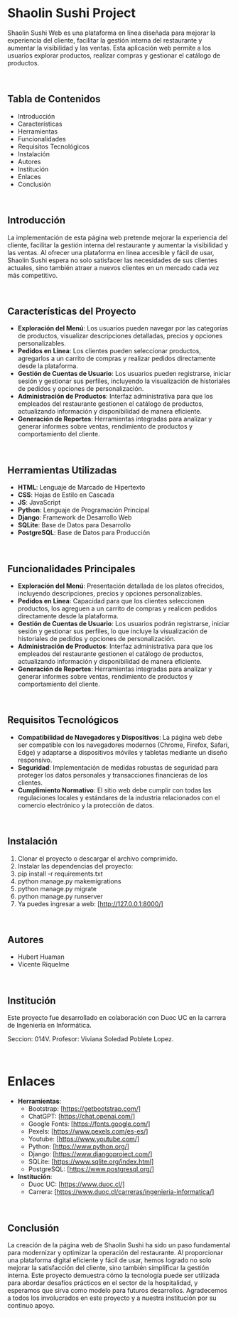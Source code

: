 #  Shaolin Sushi Project

Shaolin Sushi Web es una plataforma en línea diseñada para mejorar la experiencia del cliente, facilitar la gestión interna del restaurante y aumentar la visibilidad y las ventas. Esta aplicación web permite a los usuarios explorar productos, realizar compras y gestionar el catálogo de productos.

<br>

## Tabla de Contenidos
* Introducción
* Características
* Herramientas
* Funcionalidades
* Requisitos Tecnológicos
* Instalación
* Autores
* Institución
* Enlaces
* Conclusión

<br>

## Introducción
La implementación de esta página web pretende mejorar la experiencia del cliente, facilitar la gestión interna del restaurante y aumentar la visibilidad y las ventas. Al ofrecer una plataforma en línea accesible y fácil de usar, Shaolin Sushi espera no solo satisfacer las necesidades de sus clientes actuales, sino también atraer a nuevos clientes en un mercado cada vez más competitivo.

<br>

## Características del Proyecto
* **Exploración del Menú**: Los usuarios pueden navegar por las categorías de productos, visualizar descripciones detalladas, precios y opciones personalizables.
* **Pedidos en Línea**: Los clientes pueden seleccionar productos, agregarlos a un carrito de compras y realizar pedidos directamente desde la plataforma.
* **Gestión de Cuentas de Usuario**: Los usuarios pueden registrarse, iniciar sesión y gestionar sus perfiles, incluyendo la visualización de historiales de pedidos y opciones de personalización.
* **Administración de Productos**: Interfaz administrativa para que los empleados del restaurante gestionen el catálogo de productos, actualizando información y disponibilidad de manera eficiente.
* **Generación de Reportes**: Herramientas integradas para analizar y generar informes sobre ventas, rendimiento de productos y comportamiento del cliente.

<br>

## Herramientas Utilizadas
* **HTML**: Lenguaje de Marcado de Hipertexto
* **CSS**: Hojas de Estilo en Cascada
* **JS**: JavaScript
* **Python**: Lenguaje de Programación Principal
* **Django**: Framework de Desarrollo Web
* **SQLite**: Base de Datos para Desarrollo
* **PostgreSQL**: Base de Datos para Producción

<br>

## Funcionalidades Principales
* **Exploración del Menú**: Presentación detallada de los platos ofrecidos, incluyendo descripciones, precios y opciones personalizables.
* **Pedidos en Línea**: Capacidad para que los clientes seleccionen productos, los agreguen a un carrito de compras y realicen pedidos directamente desde la plataforma.
* **Gestión de Cuentas de Usuario**: Los usuarios podrán registrarse, iniciar sesión y gestionar sus perfiles, lo que incluye la visualización de historiales de pedidos y opciones de personalización.
* **Administración de Productos**: Interfaz administrativa para que los empleados del restaurante gestionen el catálogo de productos, actualizando información y disponibilidad de manera eficiente.
* **Generación de Reportes**: Herramientas integradas para analizar y generar informes sobre ventas, rendimiento de productos y comportamiento del cliente.

<br>

## Requisitos Tecnológicos
* **Compatibilidad de Navegadores y Dispositivos**: La página web debe ser compatible con los navegadores modernos (Chrome, Firefox, Safari, Edge) y adaptarse a dispositivos móviles y tabletas mediante un diseño responsivo.
* **Seguridad**: Implementación de medidas robustas de seguridad para proteger los datos personales y transacciones financieras de los clientes.
* **Cumplimiento Normativo**: El sitio web debe cumplir con todas las regulaciones locales y estándares de la industria relacionados con el comercio electrónico y la protección de datos.

<br>

## Instalación
1. Clonar el proyecto o descargar el archivo comprimido.
2. Instalar las dependencias del proyecto:
3. pip install -r requirements.txt
4. python manage.py makemigrations
5. python manage.py migrate
6. python manage.py runserver
7. Ya puedes ingresar a web: [http://127.0.0.1:8000/]

<br>

## Autores
* Hubert Huaman
* Vicente Riquelme

<br>

## Institución
Este proyecto fue desarrollado en colaboración con Duoc UC en la carrera de Ingeniería en Informática.

Seccion: 014V.
Profesor: Viviana Soledad Poblete Lopez.

<br>

# Enlaces
* **Herramientas**:
	- Bootstrap: [https://getbootstrap.com/]
	- ChatGPT: [https://chat.openai.com/]
	- Google Fonts: [https://fonts.google.com/]
	- Pexels: [https://www.pexels.com/es-es/]
	- Youtube: [https://www.youtube.com/]
	- Python: [https://www.python.org/]
	- Django: [https://www.djangoproject.com/]
	- SQLite: [https://www.sqlite.org/index.html]
	- PostgreSQL: [https://www.postgresql.org/]
* **Institución**:
	- Duoc UC: [https://www.duoc.cl/]
	- Carrera: [https://www.duoc.cl/carreras/ingenieria-informatica/]


<br>

## Conclusión
La creación de la página web de Shaolin Sushi ha sido un paso fundamental para modernizar y optimizar la operación del restaurante. Al proporcionar una plataforma digital eficiente y fácil de usar, hemos logrado no solo mejorar la satisfacción del cliente, sino también simplificar la gestión interna. Este proyecto demuestra cómo la tecnología puede ser utilizada para abordar desafíos prácticos en el sector de la hospitalidad, y esperamos que sirva como modelo para futuros desarrollos. Agradecemos a todos los involucrados en este proyecto y a nuestra institución por su continuo apoyo.